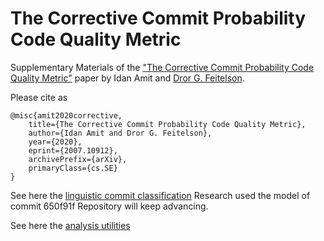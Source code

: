  # The Corrective Commit Probability Code Quality Metric
Supplementary Materials of the ["The Corrective Commit Probability Code Quality Metric"](https://arxiv.org/abs/2007.10912) paper by Idan Amit and [Dror G. Feitelson](https://www.cs.huji.ac.il/~feit/).

Please cite as
``` 
@misc{amit2020corrective,
    title={The Corrective Commit Probability Code Quality Metric},
    author={Idan Amit and Dror G. Feitelson},
    year={2020},
    eprint={2007.10912},
    archivePrefix={arXiv},
    primaryClass={cs.SE}
}
```

See here the [linguistic commit classification](https://github.com/evidencebp/commit-classification)
Research used the model of commit 650f91f
Repository will keep advancing.

See here the [analysis utilities](https://github.com/evidencebp/analysis_utils) 

